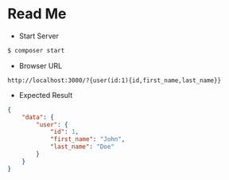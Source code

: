 # Read Me

- Start Server
```bash
$ composer start
```

- Browser  URL
``` Query
http://localhost:3000/?{user(id:1){id,first_name,last_name}}
```

- Expected Result
```JSON
{
    "data": {
        "user": {
            "id": 1,
            "first_name": "John",
            "last_name": "Doe"
        }
    }
}
```
